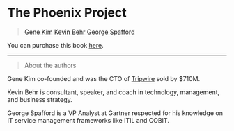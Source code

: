 
#  The Phoenix Project
> [Gene Kim](https://www.linkedin.com/in/realgenekim/)
> [Kevin Behr](https://www.linkedin.com/in/kevinbehr/)
> [George Spafford](https://www.linkedin.com/in/gspafford/)

You can purchase this book [here](https://itrevolution.com/product/the-phoenix-project/).

---

> About the authors

Gene Kim co-founded and was the CTO of [Tripwire](https://en.wikipedia.org/wiki/Tripwire_(company)) sold by $710M. 

Kevin Behr is consultant, speaker, and coach in technology, management, and business strategy. 

George Spafford is a VP Analyst at Gartner respected for his knowledge on IT service management frameworks like ITIL
and COBIT.

